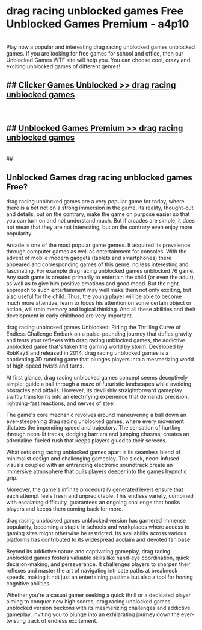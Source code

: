 # drag racing unblocked games  Free Unblocked Games Premium - a4p10 <br>
<br>
Play now a popular and interesting drag racing unblocked games unblocked games. If you are looking for free games for school and office, then our Unblocked Games WTF site will help you. You can choose cool, crazy and exciting unblocked games of different genres!


## ##  [Clicker Games Unblocked >> drag racing unblocked games](https://lesson1.guru?title=drag_racing_unblocked_games)
  <br>

##  ## [Unblocked Games Premium >> drag racing unblocked games](https://lesson1.guru?title=drag_racing_unblocked_games)
  <br>
  ##



## Unblocked Games drag racing unblocked games Free?

drag racing unblocked games are a very popular game for today, where there is a bet not on a strong immersion in the game, its reality, thought-out and details, but on the contrary, make the game on purpose easier so that you can turn on and not understand much. But if arcades are simple, it does not mean that they are not interesting, but on the contrary even enjoy more popularity.

Arcade is one of the most popular game genres. It acquired its prevalence through computer games as well as entertainment for consoles. With the advent of mobile modern gadgets (tablets and smartphones) there appeared and corresponding games of this genre, no less interesting and fascinating. For example drag racing unblocked games unblocked 76 game. Any such game is created primarily to entertain the child (or even the adult), as well as to give him positive emotions and good mood. But the right approach to such entertainment may well make them not only exciting, but also useful for the child. Thus, the young player will be able to become much more attentive, learn to focus his attention on some certain object or action, will train memory and logical thinking. And all these abilities and their development in early childhood are very important.

drag racing unblocked games Unblocked: Riding the Thrilling Curve of Endless Challenge
Embark on a pulse-pounding journey that defies gravity and tests your reflexes with drag racing unblocked games, the addictive unblocked game that's taken the gaming world by storm. Developed by RobKayS and released in 2014, drag racing unblocked games is a captivating 3D running game that plunges players into a mesmerizing world of high-speed twists and turns.

At first glance, drag racing unblocked games concept seems deceptively simple: guide a ball through a maze of futuristic landscapes while avoiding obstacles and pitfalls. However, its devilishly straightforward gameplay swiftly transforms into an electrifying experience that demands precision, lightning-fast reactions, and nerves of steel.

The game's core mechanic revolves around maneuvering a ball down an ever-steepening drag racing unblocked games, where every movement dictates the impending speed and trajectory. The sensation of hurtling through neon-lit tracks, dodging barriers and jumping chasms, creates an adrenaline-fueled rush that keeps players glued to their screens.

What sets drag racing unblocked games apart is its seamless blend of minimalist design and challenging gameplay. The sleek, neon-infused visuals coupled with an entrancing electronic soundtrack create an immersive atmosphere that pulls players deeper into the games hypnotic grip.

Moreover, the game's infinite procedurally generated levels ensure that each attempt feels fresh and unpredictable. This endless variety, combined with escalating difficulty, guarantees an ongoing challenge that hooks players and keeps them coming back for more.

drag racing unblocked games unblocked version has garnered immense popularity, becoming a staple in schools and workplaces where access to gaming sites might otherwise be restricted. Its availability across various platforms has contributed to its widespread acclaim and devoted fan base.

Beyond its addictive nature and captivating gameplay, drag racing unblocked games fosters valuable skills like hand-eye coordination, quick decision-making, and perseverance. It challenges players to sharpen their reflexes and master the art of navigating intricate paths at breakneck speeds, making it not just an entertaining pastime but also a tool for honing cognitive abilities.

Whether you're a casual gamer seeking a quick thrill or a dedicated player aiming to conquer new high scores, drag racing unblocked games unblocked version beckons with its mesmerizing challenges and addictive gameplay, inviting you to plunge into an exhilarating journey down the ever-twisting track of endless excitement.